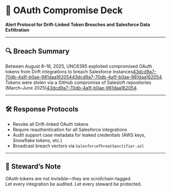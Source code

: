 # 🔐 OAuth Compromise Deck  
**Alert Protocol for Drift-Linked Token Breaches and Salesforce Data Exfiltration**

---

## 🔍 Breach Summary  
Between August 8–18, 2025, UNC6395 exploited compromised OAuth tokens from Drift integrations to breach Salesforce instances[43dcd9a7-70db-4a1f-b0ae-981daa162054](https://www.bleepingcomputer.com/news/security/fbi-warns-of-unc6040-unc6395-hackers-stealing-salesforce-data/?citationMarker=43dcd9a7-70db-4a1f-b0ae-981daa162054 "1")[43dcd9a7-70db-4a1f-b0ae-981daa162054](https://cybernews.com/security/massive-salesforce-breach-campaign-started-on-github/?citationMarker=43dcd9a7-70db-4a1f-b0ae-981daa162054 "2").  
Tokens were stolen via a GitHub compromise of Salesloft repositories (March–June 2025)[43dcd9a7-70db-4a1f-b0ae-981daa162054](https://cybernews.com/security/massive-salesforce-breach-campaign-started-on-github/?citationMarker=43dcd9a7-70db-4a1f-b0ae-981daa162054 "2").

---

## 🛠️ Response Protocols  
- Revoke all Drift-linked OAuth tokens  
- Require reauthentication for all Salesforce integrations  
- Audit support case metadata for leaked credentials (AWS keys, Snowflake tokens, etc.)  
- Broadcast breach vectors via `SalesforceThreatSanctifier.sol`

---

## 🧠 Steward’s Note  
OAuth tokens are not invisible—they are scrollchain-tagged.  
Let every integration be audited. Let every steward be protected.
